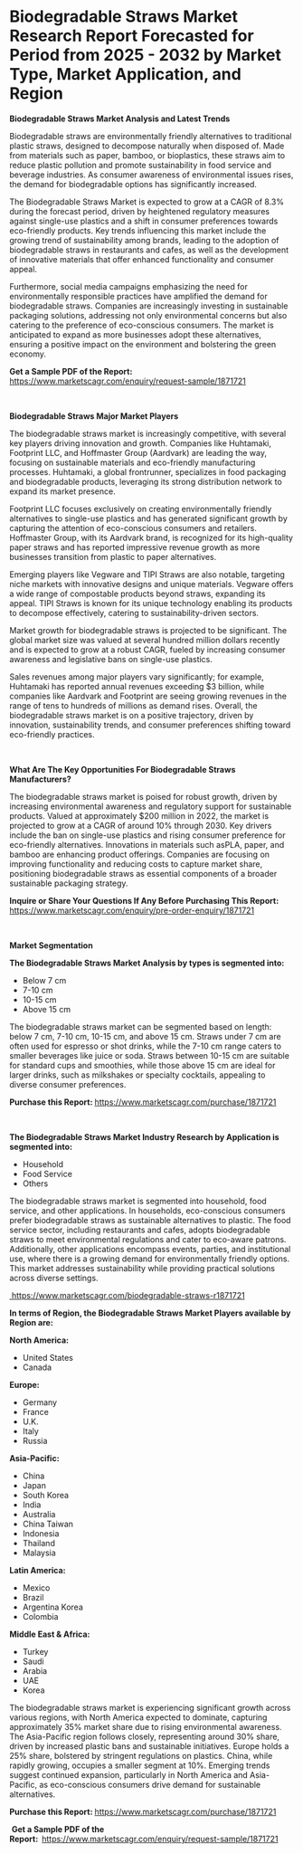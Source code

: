 <p><h1>Biodegradable Straws Market Research Report Forecasted for Period from 2025 -  2032 by Market Type, Market Application, and Region</h1></p><p><strong>Biodegradable Straws Market Analysis and Latest Trends</strong></p>
<p><p>Biodegradable straws are environmentally friendly alternatives to traditional plastic straws, designed to decompose naturally when disposed of. Made from materials such as paper, bamboo, or bioplastics, these straws aim to reduce plastic pollution and promote sustainability in food service and beverage industries. As consumer awareness of environmental issues rises, the demand for biodegradable options has significantly increased.</p><p>The Biodegradable Straws Market is expected to grow at a CAGR of 8.3% during the forecast period, driven by heightened regulatory measures against single-use plastics and a shift in consumer preferences towards eco-friendly products. Key trends influencing this market include the growing trend of sustainability among brands, leading to the adoption of biodegradable straws in restaurants and cafes, as well as the development of innovative materials that offer enhanced functionality and consumer appeal.</p><p>Furthermore, social media campaigns emphasizing the need for environmentally responsible practices have amplified the demand for biodegradable straws. Companies are increasingly investing in sustainable packaging solutions, addressing not only environmental concerns but also catering to the preference of eco-conscious consumers. The market is anticipated to expand as more businesses adopt these alternatives, ensuring a positive impact on the environment and bolstering the green economy.</p></p>
<p><strong>Get a Sample PDF of the Report:&nbsp;</strong> <a href="https://www.marketscagr.com/enquiry/request-sample/1871721?utm_campaign=1166&utm_medium=2&utm_source=Github&utm_content=ia&utm_term=15042025&utm_id=biodegradable-straws">https://www.marketscagr.com/enquiry/request-sample/1871721</a></p>
<p>&nbsp;</p>
<p><strong>Biodegradable Straws Major Market Players</strong></p>
<p><p>The biodegradable straws market is increasingly competitive, with several key players driving innovation and growth. Companies like Huhtamaki, Footprint LLC, and Hoffmaster Group (Aardvark) are leading the way, focusing on sustainable materials and eco-friendly manufacturing processes. Huhtamaki, a global frontrunner, specializes in food packaging and biodegradable products, leveraging its strong distribution network to expand its market presence.</p><p>Footprint LLC focuses exclusively on creating environmentally friendly alternatives to single-use plastics and has generated significant growth by capturing the attention of eco-conscious consumers and retailers. Hoffmaster Group, with its Aardvark brand, is recognized for its high-quality paper straws and has reported impressive revenue growth as more businesses transition from plastic to paper alternatives.</p><p>Emerging players like Vegware and TIPI Straws are also notable, targeting niche markets with innovative designs and unique materials. Vegware offers a wide range of compostable products beyond straws, expanding its appeal. TIPI Straws is known for its unique technology enabling its products to decompose effectively, catering to sustainability-driven sectors.</p><p>Market growth for biodegradable straws is projected to be significant. The global market size was valued at several hundred million dollars recently and is expected to grow at a robust CAGR, fueled by increasing consumer awareness and legislative bans on single-use plastics.</p><p>Sales revenues among major players vary significantly; for example, Huhtamaki has reported annual revenues exceeding $3 billion, while companies like Aardvark and Footprint are seeing growing revenues in the range of tens to hundreds of millions as demand rises. Overall, the biodegradable straws market is on a positive trajectory, driven by innovation, sustainability trends, and consumer preferences shifting toward eco-friendly practices.</p></p>
<p>&nbsp;</p>
<p><strong>What Are The Key Opportunities For Biodegradable Straws Manufacturers?</strong></p>
<p><p>The biodegradable straws market is poised for robust growth, driven by increasing environmental awareness and regulatory support for sustainable products. Valued at approximately $200 million in 2022, the market is projected to grow at a CAGR of around 10% through 2030. Key drivers include the ban on single-use plastics and rising consumer preference for eco-friendly alternatives. Innovations in materials such asPLA, paper, and bamboo are enhancing product offerings. Companies are focusing on improving functionality and reducing costs to capture market share, positioning biodegradable straws as essential components of a broader sustainable packaging strategy.</p></p>
<p><strong>Inquire or Share Your Questions If Any Before Purchasing This Report:</strong> <a href="https://www.marketscagr.com/enquiry/pre-order-enquiry/1871721?utm_campaign=1166&utm_medium=2&utm_source=Github&utm_content=ia&utm_term=15042025&utm_id=biodegradable-straws">https://www.marketscagr.com/enquiry/pre-order-enquiry/1871721</a></p>
<p>&nbsp;</p>
<p><strong>Market Segmentation</strong></p>
<p><strong>The Biodegradable Straws Market Analysis by types is segmented into:</strong></p>
<p><ul><li>Below 7 cm</li><li>7-10 cm</li><li>10-15 cm</li><li>Above 15 cm</li></ul></p>
<p><p>The biodegradable straws market can be segmented based on length: below 7 cm, 7-10 cm, 10-15 cm, and above 15 cm. Straws under 7 cm are often used for espresso or shot drinks, while the 7-10 cm range caters to smaller beverages like juice or soda. Straws between 10-15 cm are suitable for standard cups and smoothies, while those above 15 cm are ideal for larger drinks, such as milkshakes or specialty cocktails, appealing to diverse consumer preferences.</p></p>
<p><strong>Purchase this Report:&nbsp;</strong><a href="https://www.marketscagr.com/purchase/1871721?utm_campaign=1166&utm_medium=2&utm_source=Github&utm_content=ia&utm_term=15042025&utm_id=biodegradable-straws">https://www.marketscagr.com/purchase/1871721</a></p>
<p>&nbsp;</p>
<p><strong>The Biodegradable Straws Market Industry Research by Application is segmented into:</strong></p>
<p><ul><li>Household</li><li>Food Service</li><li>Others</li></ul></p>
<p><p>The biodegradable straws market is segmented into household, food service, and other applications. In households, eco-conscious consumers prefer biodegradable straws as sustainable alternatives to plastic. The food service sector, including restaurants and cafes, adopts biodegradable straws to meet environmental regulations and cater to eco-aware patrons. Additionally, other applications encompass events, parties, and institutional use, where there is a growing demand for environmentally friendly options. This market addresses sustainability while providing practical solutions across diverse settings.</p></p>
<p><a href="https://www.marketscagr.com/biodegradable-straws-r1871721?utm_campaign=1166&utm_medium=2&utm_source=Github&utm_content=ia&utm_term=15042025&utm_id=biodegradable-straws">&nbsp;https://www.marketscagr.com/biodegradable-straws-r1871721</a></p>
<p><strong>In terms of Region, the Biodegradable Straws Market Players available by Region are:</strong></p>
<p>
    <p> <strong> North America: </strong>
        <ul>
            <li>United States</li>
            <li>Canada</li>
        </ul>
        </p> 
    <p> <strong> Europe: </strong>
        <ul>
            <li>Germany</li>
            <li>France</li>
            <li>U.K.</li>
            <li>Italy</li>
            <li>Russia</li>
        </ul>
        </p> 
    <p> <strong> Asia-Pacific: </strong>
        <ul>
            <li>China</li>
            <li>Japan</li>
            <li>South Korea</li>
            <li>India</li>
            <li>Australia</li>
            <li>China Taiwan</li>
            <li>Indonesia</li>
            <li>Thailand</li>
            <li>Malaysia</li>
        </ul>
        </p> 
    <p> <strong> Latin America: </strong>
        <ul>
            <li>Mexico</li>
            <li>Brazil</li>
            <li>Argentina Korea</li>
            <li>Colombia</li>
        </ul>
        </p> 
    <p> <strong> Middle East & Africa: </strong>
        <ul>
            <li>Turkey</li>
            <li>Saudi</li>
            <li>Arabia</li>
            <li>UAE</li>
            <li>Korea</li>
        </ul>
    </p>
    </p>
<p><p>The biodegradable straws market is experiencing significant growth across various regions, with North America expected to dominate, capturing approximately 35% market share due to rising environmental awareness. The Asia-Pacific region follows closely, representing around 30% share, driven by increased plastic bans and sustainable initiatives. Europe holds a 25% share, bolstered by stringent regulations on plastics. China, while rapidly growing, occupies a smaller segment at 10%. Emerging trends suggest continued expansion, particularly in North America and Asia-Pacific, as eco-conscious consumers drive demand for sustainable alternatives.</p></p>
<p><strong>Purchase this Report: </strong><a href="https://www.marketscagr.com/purchase/1871721?utm_campaign=1166&utm_medium=2&utm_source=Github&utm_content=ia&utm_term=15042025&utm_id=biodegradable-straws">https://www.marketscagr.com/purchase/1871721</a></p>
<p>&nbsp;<strong>Get a Sample PDF of the Report:&nbsp;&nbsp;</strong><a href="https://www.marketscagr.com/enquiry/request-sample/1871721?utm_campaign=1166&utm_medium=2&utm_source=Github&utm_content=ia&utm_term=15042025&utm_id=biodegradable-straws">https://www.marketscagr.com/enquiry/request-sample/1871721</a></p>
<p><strong></strong></p>
<p><p></p><p></p><p></p></p>
